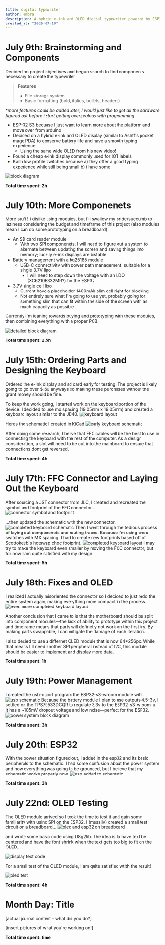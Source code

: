 ```yaml
---
title: digital typewriter
author: umbra
description: A hybrid e-ink and OLED digital typewriter powered by ESP32
created_at: "2025-07-10"
---
```


# July 9th: Brainstorming and Components
Decided on project objectives and begun search to find components necessary to create the typewriter
> **Features**
> - File storage system
> - Basic formatting (bold, italics, bullets, headers)

_*more features could be added later, I would just like to get all the hardware figured out before i start getting overzealous with programming_

- ESP-32 S3 becuase I just want to learn more about the platform and move over from arduino
- Decided on a hybrid e-ink and OLED display (similar to Ashtf's pocket mage PDA) to conserve battery life and have a smooth typing experience
  - Using the same wide OLED from his new video!
- Found a cheap e-ink display commonly used for IOT labels
- Kailh low profile switches because a) they offer a good typing experience while still being small b) i have some 

![block diagram](./journal%20assets/Basic%20block%20diagram.png)

**Total time spent: 2h**

# July 10th: More Componenets
More stuff? I dislike using modules, but I'll swallow my pride/succumb to laziness considering the budget and timeframe of this project (also modules mean I can do some prototyping on a breadboard)

- An SD card reader module
  - With two SPI componenets, I will need to figure out a system to alternate between updating the screen and saving things into memory; luckily e-ink displays are bistable
- Battery management with a bq25185 module
  - USB-C connectivity with power path management, suitable for a single 3.7V lipo
    - I will need to step down the voltage with an LDO (XC6210B332MR?) for the ESP32
- 3.7V single cell lipo
  - Current have a placeholder 1400mAh slim cell right for blocking
  - Not entirely sure what I'm going to use yet, probably going for something slim that can fit within the side of the screen with as much capacity as possible

Currently I'm leaning towards buying and prototyping with these modules, then combining everything with a proper PCB.

![detailed block diagram](./journal%20assets/Detailed%20Block%20Diagram.png)

**Total time spent: 2.5h**

# July 15th: Ordering Parts and Designing the Keyboard

Ordered the e-ink display and sd card early for testing. The project is likely going to go over $150 anyways so making these purchases without the grant money should be fine.

To keep the work going, I started work on the keyboard portion of the device. I decided to use mx spacing (19.05mm x 19.05mm) and created a keyboard layout similar to the JD40.
![keyboard layout](./journal%20assets/keyboard%20layout.png)

Heres the schematic I created in KiCad
![early keyboard schematic](./journal%20assets/starting%20keyboard%20design.png)

After doing some research, I belive that FFC cables will be the best to use in connecting the keyboard with the rest of the computer. As a design consideration, a slot will need to be cut into the mainboard to ensure that connections dont get reversed.

**Total time spent: 4h**

# July 17th: FFC Connector and Laying Out the Keyboard

After sourcing a JST connector from JLC, I created and recreated the symbol and footprint of the FFC connector...
![connector symbol and footprint](./journal%20assets/ffc%20symbol%20and%20footprint.png)

...then updated the schematic with the new connector.
![completed keyboard schematic](./journal%20assets/finished%20keyboard.png)
Then I went through the tedious process of laying out componenets and routing traces. Because I'm using choc switches with MX spacing, I had to create new footprints based off of Scottokeeb's hotswap choc footprint.
![completed keyboard layout](./journal%20assets/keyboard%20layout.png)
I may try to make the keyboard even smaller by moving the FCC connector, but for now I am quite satisfied with my design.

**Total time spent: 5h**

# July 18th: Fixes and OLED

I realized I actually misoriented the connector so I decided to just redo the entire system again, making everything more compact in the process.
![even more completed keyboard layout](./journal%20assets/improved%20finished%20keyboard.png)

Another conclusion that I came to is that the motherboard should be split into component modules—the lack of ability to prototype within this project and timeframe means that parts will definetly not work on the first try. By making parts swappable, I can mitigate the damage of each iteration.

I also decied to use a differnet OLED module that is now 64*256px. While that means I'll need another SPI peripheral instead of I2C, this module should be easier to implement and display more data.

**Total time spent: 1h**

# July 19th: Power Management
I created the usb-c port program the ESP32-s3-wroom module with.
![usb schematic](./journal%20assets/usb+power.png)
Because the battery module I plan to use outputs 4.5-3v, I settled on the TPS79533DCQR to regulate 3.3v to the ESP32-s3-wroom-u. It has a ~105mV dropout voltage and low noise—perfect for the ESP32.
![power system block diagram](./journal%20assets/Power%20System.png)


**Total time spent: 3h**

# July 20th: ESP32

With the power situation figured out, I added in the esp32 and its basic peripherals to the schematic. I had some confusion about the power system and how everything was going to be grounded, but I believe that my schematic works properly now.
![esp added to schematic](./journal%20assets/esp32ed.png)

**Total time spent: 3h**

# July 22nd: OLED Testing

The OLED module arrived so I took the time to test it and gain some familiarity with using SPI on the ESP32. I (messily) created a small test circuit on a breadboard...
![oled and esp32 on breadboard](./journal%20assets/oled%20breadboard.jpg)

and wrote some basic code using U8g2lib. The idea is to have text be centered and have the font shrink when the text gets too big to fit on the OLED...

![display text code](./journal%20assets/displaytext.png)

For a small test of the OLED module, I am quite satisfied wtith the result!

![oled test](./journal%20assets/oled%20works.gif)

**Total time spent: 4h**

# Month Day: Title

[actual journal content - what did you do?]

[insert pictures of what you're working on!]

**Total time spent: time**